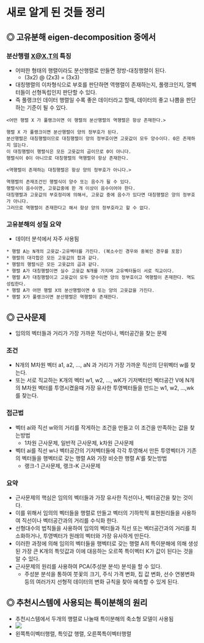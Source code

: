 # 새로 알게 된 것들 정리

## ◎ 고유분해 eigen-decomposition 중에서
### 분산행렬 X@X.T의 특징
- 어떠한 형태의 행렬이라도 분산행렬로 만들면 정방-대칭행렬이 된다.
  - (3x2) @ (2x3) = (3x3)
- 대칭행렬의 이차형식으로 부호를 판단하면 역행렬이 존재하는지, 풀랭크인지, 열벡터들이 선형독립인지 판단할 수 있다.
- 즉 풀랭크인 데이터 행렬일 수록 좋은 데이터라고 할때, 데이터의 좋고 나쁨을 판단하는 기준이 될 수 있다. 
```
<어떤 행렬 X 가 풀랭크이면 이 행렬의 분산행렬의 역행렬은 항상 존재한다.>

행렬 X 가 풀랭크이면 분산행렬이 양의 정부호가 된다. 
분산행렬은 대칭행렬이므로 대칭행렬이 양의 정부호이면 고윳값이 모두 양수이다. 0은 존재하지 않는다.
이 대칭행렬이 행렬식은 모든 고윳값의 곱이므로 0이 아니다.
행렬식이 0이 아니므로 대칭행렬의 역행렬이 항상 존재한다.
```
```
<역행렬이 존재하는 대칭행렬은 항상 양의 정부호가 아니다.>

역행렬의 존재조건인 행렬식이 양수 또는 음수가 될 수 있다.
행렬식이 음수이면, 고윳값중에 한 개 이상이 음수이어야 한다.
대칭행렬과 고윳값의 부호정리에 의해서, 고윳값 중에 음수가 있다면 대칭행렬은 양의 정부호가 아니다.
그러므로 역행렬이 존재한다고 해서 항상 양의 정부호라고 할 수 없다.
```

### 고유분해의 성질 요약
- 데이터 분석에서 자주 사용됨
```
* 행렬 A는 N개의 고윳값-고유벡터를 가진다. (복소수인 경우와 중복인 경우를 포함)
* 행렬의 대각합은 모든 고윳값의 합과 같다.
* 행렬의 행렬식은 모든 고윳값의 곱과 같다.
* 행렬 A가 대칭행렬이면 실수 고윳값 N개를 가지며 고유벡터들이 서로 직교이다.
* 행렬 A가 대칭행렬이고 고윳값이 모두 양수이면 양의 정부호이고 역행렬이 존재한다. 역도 성립한다.
* 행렬 A가 어떤 행렬 X의 분산행렬이면 0 또는 양의 고윳값을 가진다.
* 행렬 X가 풀랭크이면 분산행렬은 역행렬이 존재한다.
```

## ◎ 근사문제
- 임의의 벡터들과 거리가 가장 가까운 직선이나, 벡터공간을 찾는 문제

### 조건
- N개의 M차원 벡터 a1, a2, ..., aN 과 거리가 가장 가까운 직선의 단위벡터 w를 찾는다.
- 또는 서로 직교하는 K개의 벡터 w1, w2, ..., wK가 기저벡터인 벡터공간 V에 N개의 M차원 벡터를 투영시켰을때 가장 유사한 투영벡터들을 만드는 w1, w2, ...,wk를 찾는다.

### 접근법
- 벡터 ai와 직선 w와의 거리를 작게하는 조건을 만들고 이 조건을 만족하는 값을 찾는방법
  - 1차원 근사문제, 일반적 근사문제, k차원 근사문제
- 벡터 ai를 직선 w나 벡터공간의 기저벡터들에 각각 투영해서 만든 투영벡터가 기존의 벡터들을 행벡터로 갖는 행렬 A와 가장 비슷한 행렬 A'를 찾는방법
  - 랭크-1 근사문제, 랭크-K 근사문제

### 요약
- 근사문제의 핵심은 임의의 벡터들과 가장 유사한 직선이나, 벡터공간을 찾는 것이다. 
- 이를 위해서 임의의 벡터들을 행렬로 만들고 벡터의 기하학적 표현원리들을 사용하여 직선이나 벡터공간과의 거리를 수식화 한다.
- 선형대수의 법칙들을 사용하여 임의의 벡터들과 직선 또는 벡터공간과의 거리를 최소화하거나, 투영벡터가 원래의 벡터와 가장 유사하게 만든다.
- 이러한 과정에 의해 임의의 벡터들을 행벡터로 갖는 행렬 A의 특이분해에 의해 생성된 가장 큰 K개의 특잇값과 이에 대응하는 오르쪽 특이벡터 K가 값이 된다는 것을 알 수 있다.
- 근사문제의 원리를 사용하여 PCA(주성분 분석) 분석을 할 수 있다.
  - 주성분 분석을 통하여 붓꽃의 크기, 주식 가격 변화, 집 값 변화, 선수 연봉변화 등의 여러가지 선형적 데이터의 변화 규칙을 찾아 예측할 수 있게 된다.

## ◎ 추천시스템에 사용되는 특이분해의 원리
- 추천시스템에서 두개의 행렬로 나눌때 특이분해의 축소형 모델이 사용됨
- <img src="https://latex.codecogs.com/png.latex?%5Cdpi%7B120%7D%20%5Cfn_cm%20%5Clarge%20U%5CSigma%5E%5Cfrac%7B1%7D%7B2%7D%5CSigma%5E%5Cfrac%7B1%7D%7B2%7DV">
- 왼쪽특이벡터행렬, 특잇값 행렬, 오른쪽특이벡터행렬



